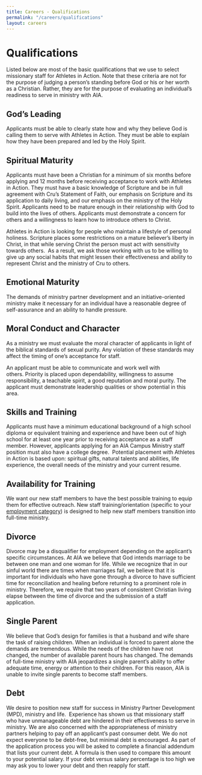 ```yaml
---
title: Careers - Qualifications
permalink: "/careers/qualifications"
layout: careers
---
```


<h1 class="p1">Qualifications</h1><p class="p2"></p><p class="p1">Listed below are most of the basic qualifications that we use to select missionary staff for Athletes in Action. Note that these criteria are not for the purpose of judging a person&rsquo;s standing before God or his or her worth as a Christian. Rather, they are for the purpose of evaluating an individual&rsquo;s readiness to serve in ministry with AIA<span class="s1">.</span></p><p class="p2"></p><h2 class="p1">God&rsquo;s Leading</h2><p class="p1">Applicants must be able to clearly state how and why they believe God is calling them to serve with Athletes in Action. They must be able to explain how they have been prepared and led by the Holy Spirit.</p><h2 class="p1">Spiritual Maturity</h2><p class="p1">Applicants must have been a Christian for a minimum of six months before applying and 12 months before receiving acceptance to work with Athletes in Action. They must have a basic knowledge of Scripture and be in full agreement with Cru&rsquo;s Statement of Faith, our emphasis on Scripture and its application to daily living, and our emphasis on the ministry of the Holy Spirit.<span class="s1">&nbsp;</span>Applicants need to be mature enough in their relationship with God to build into the lives of others. Applicants must demonstrate a concern for others and a willingness to learn how to introduce others to Christ.</p><p class="p1">Athletes in Action is looking for people who maintain a lifestyle of personal holiness. Scripture places some restrictions on a mature believer&rsquo;s liberty in Christ, in that while serving Christ the person must act with sensitivity towards others. &nbsp;As a result, we ask those working with us to be willing to give up any social habits that might lessen their effectiveness and ability to represent Christ and the ministry of Cru to others.</p><h2 class="p1">Emotional Maturity</h2><p class="p1">The demands of ministry partner development and an initiative-oriented ministry make it necessary for an individual have a reasonable degree of self-assurance and an ability to handle pressure.</p><h2 class="p1">Moral Conduct and Character</h2><p class="p1">As a ministry we must evaluate the moral character of applicants in light of the biblical standards of sexual purity. Any violation of these standards may affect the timing of one&rsquo;s acceptance for staff.</p><p class="p1">An applicant must be able to communicate and work well with others.<span class="s1">&nbsp;</span>Priority is placed upon dependability, willingness to assume responsibility, a teachable spirit, a good reputation and moral purity. The applicant must demonstrate leadership qualities or show potential in this area.</p><h2 class="p1">Skills and Training</h2><p class="p1">Applicants must have a minimum educational background of a high school diploma or equivalent training and experience and have been out of high school for at least one year prior to receiving acceptance as a staff member. However, applicants applying for an AIA Campus Ministry staff position must also<span class="s3"> </span>have a college degree. &nbsp;Potential placement with Athletes in Action is based upon: spiritual gifts, natural talents and abilities, life experience, the overall needs of the ministry and your current resume.</p><h2 class="p1">Availability for Training</h2><p class="p1">We want our new staff members to have the best possible training to equip them for effective outreach. New staff training/orientation (specific to your <a href="/careers/employment">employment category</a>) is designed to help new staff members transition into full-time ministry.&nbsp;</p><h2 class="p1">Divorce</h2><p class="p1">Divorce may be a disqualifier for employment depending on the applicant&rsquo;s specific circumstances. At AIA we believe that God intends marriage to be between one man and one woman for life. While we recognize that in our sinful world there are times when marriages fail, we believe that it is important for individuals who have gone through a divorce to have sufficient time for reconciliation and healing before returning to a prominent role in ministry. Therefore, we require that two years of consistent Christian living elapse between the time of divorce and the submission of a staff application.</p><h2 class="p1">Single Parent</h2><p class="p1">We believe that God&rsquo;s design for families is that a husband and wife share the task of raising children. When an individual is forced to parent alone the demands are tremendous. While the needs of the children have not changed, the number of available parent hours has changed. The demands of full-time ministry with AIA jeopardizes a single parent&rsquo;s ability to offer adequate time, energy or attention to their children. For this reason, AIA is unable to invite single parents to become staff members.</p><h2 class="p1">Debt</h2><p class="p1">We desire to position new staff for success in Ministry Partner Development (MPD), ministry and life. &nbsp;Experience has shown us that missionary staff who have unmanageable debt are hindered in their effectiveness to serve in ministry. We are also concerned with the appropriateness of ministry partners helping to pay off an applicant&rsquo;s past consumer debt. We do not expect everyone to be debt-free, but minimal debt is encouraged. As part of the application process you will be asked to complete a financial addendum that lists your current debt. A formula is then used to compare this amount to your potential salary. If your debt versus salary percentage is too high we may ask you to lower your debt and then reapply for staff<span class="s1">.</span></p><p class="p2"></p>
